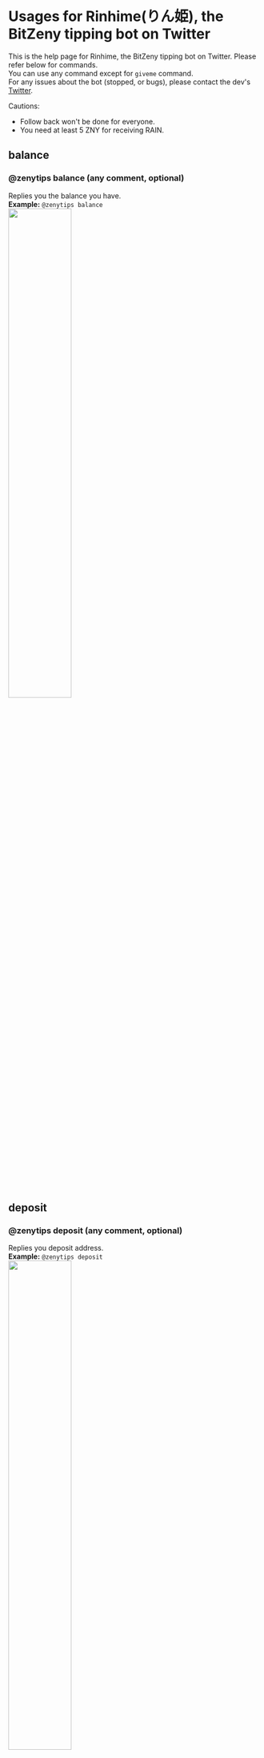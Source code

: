 # Usages for Rinhime(りん姫), the BitZeny tipping bot on Twitter

This is the help page for Rinhime, the BitZeny tipping bot on Twitter. Please refer below for commands.    
You can use any command except for `giveme` command.    
For any issues about the bot (stopped, or bugs), please contact the dev's [Twitter](https://twitter.com/tra_sta).    
    
Cautions:
- Follow back won't be done for everyone.
- You need at least 5 ZNY for receiving RAIN.

## balance
### @zenytips balance (any comment, optional)
Replies you the balance you have.   
**Example:** `@zenytips balance`    
<img src="https://i.imgur.com/kjoqPPN.png" alt="" width="50%" height="50%">

## deposit
### @zenytips deposit (any comment, optional)
Replies you deposit address.    
**Example:** `@zenytips deposit`     
<img src="https://i.imgur.com/r6cxfFc.png" alt="" width="50%" height="50%">

## withdraw
### @zenytips withdraw (ZNY address, required) (amount to withdraw, required)
Withdraws specified amount of BitZeny to the specified address.    
**Example:** `@zenytips withdraw ZuGdQvycbE9HTfke3EPcSUQEH2joaYqXjj 10`    
<img src="https://i.imgur.com/NNqJiEu.png" alt="" width="50%" height="50%">

## withdrawall
### @zenytips withdrawall (ZNY address, required)
Withdraws *all* BitZeny to the specified address.        
**Example:** `@zenytips withdrawall ZuGdQvycbE9HTfke3EPcSUQEH2joaYqXjj`    
**CAUTION:** This command will withdraw **ALL** BitZeny including the last 5ZNY.

## send/送金
### @￰zenytips send @￰twitterアカウント 送金額 (コメント)<br>
指定された額のZNYを相手に送ります。<br><br>

## tip/投銭
### @￰zenytips tip @￰twitterアカウント 投銭額 (コメント)<br>
指定された額のZNYを相手に送ります。送られた側は3日以内にbalanceをすると受け取れます。<br>
相手が3日以内に受け取らなかった場合、返金されます。<br><br>
例:@zenytips tip @tra_sta 3.9 ありがとう！<br><br>
### @￰zenytips tip @￰zenytips 投銭額<br>
で開発者に寄付できます。サーバー維持費に使うので是非投げ銭ください。<br><br>

## rain
### @￰zenytips rain 撒銭額<br>
条件を満たしている人に均等にZNYを送ります。<br>
rainを受け取れる条件は、残高5zny以上でbalanceをしていることです。<br><br>


## rainlist
DMでのみ使えます。rainを受け取る条件を満たしている人一覧を返します。<br><br>

## rainfollower
### @￰zenytips rainfollower 撒銭額<br>
自分のフォロワーの人に限りrainをします。重いので連発しないでね。<br><br>

## rainfollowerlist
DMでのみ使えます。rainfollowerを受け取る条件を満たしている人一覧を返します。<br><br>

## giveme
### @zenytips giveme (コメント)<br>
以下の条件を満たしているときにちょっとだけZNYがもらえます。また、DMではこのコマンドは使えません。<br><br>
・公式クライアントを使用していること<br>
・100ツイート以上であること<br>
・アカウントを作成してから2週間以上経過していること<br>
・残高10ZNY以下であること<br>
・最後の出金から7日以上経ってること<br>
・最後のgivemeから24時間以後であること<br><br>


## 正月限定コマンド
### @￰zenytips お年玉 @￰twitterアカウント 投銭額 (コメント)<br>
tipのところをお年玉に変えても使えるよーって話。<br>
### @￰zenytips お賽銭 投銭額 (コメント)<br>
賽銭を投げることができます。いっぱい投げるとご利益があるかも...？あと私がうれしいので是非
